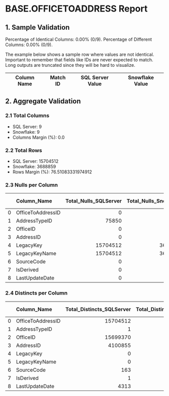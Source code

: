 # BASE.OFFICETOADDRESS Report

## 1. Sample Validation

Percentage of Identical Columns: 0.00% (0/9).
Percentage of Different Columns: 0.00% (0/9).

The example below shows a sample row where values are not identical. Important to remember that fields like IDs are never expected to match. Long outputs are truncated since they will be hard to visualize.

| Column Name   | Match ID   | SQL Server Value   | Snowflake Value   |
|---------------|------------|--------------------|-------------------|

## 2. Aggregate Validation

### 2.1 Total Columns
- SQL Server: 9
- Snowflake: 9
- Columns Margin (%): 0.0

### 2.2 Total Rows
- SQL Server: 15704512
- Snowflake: 3688859
- Rows Margin (%): 76.51083331974912

### 2.3 Nulls per Column
|    | Column_Name       |   Total_Nulls_SQLServer |   Total_Nulls_Snowflake |   Margin (%) |
|---:|:------------------|------------------------:|------------------------:|-------------:|
|  0 | OfficeToAddressID |                       0 |                       0 |          0   |
|  1 | AddressTypeID     |                   75850 |                       0 |        100   |
|  2 | OfficeID          |                       0 |                       0 |          0   |
|  3 | AddressID         |                       0 |                       1 |        inf   |
|  4 | LegacyKey         |                15704512 |                 3688859 |         76.5 |
|  5 | LegacyKeyName     |                15704512 |                 3688859 |         76.5 |
|  6 | SourceCode        |                       0 |                       0 |          0   |
|  7 | IsDerived         |                       0 |                       0 |          0   |
|  8 | LastUpdateDate    |                       0 |                       0 |          0   |

### 2.4 Distincts per Column
|    | Column_Name       |   Total_Distincts_SQLServer |   Total_Distincts_Snowflake |   Margin (%) |
|---:|:------------------|----------------------------:|----------------------------:|-------------:|
|  0 | OfficeToAddressID |                    15704512 |                     3688859 |         76.5 |
|  1 | AddressTypeID     |                           1 |                           1 |          0   |
|  2 | OfficeID          |                    15699370 |                     3006675 |         80.8 |
|  3 | AddressID         |                     4100855 |                     1587811 |         61.3 |
|  4 | LegacyKey         |                           0 |                           0 |          0   |
|  5 | LegacyKeyName     |                           0 |                           0 |          0   |
|  6 | SourceCode        |                         163 |                         216 |         32.5 |
|  7 | IsDerived         |                           1 |                           1 |          0   |
|  8 | LastUpdateDate    |                        4313 |                       90032 |       1987.5 |